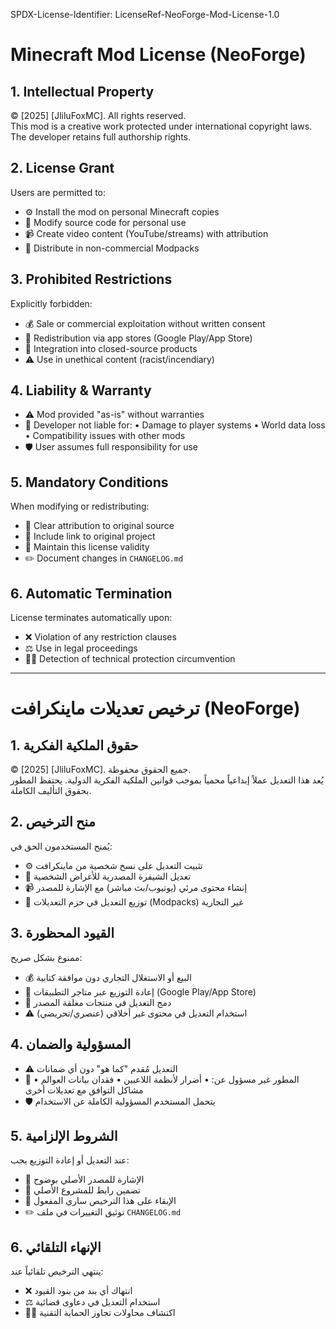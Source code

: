 SPDX-License-Identifier: LicenseRef-NeoForge-Mod-License-1.0

# Minecraft Mod License (NeoForge)

## 1. Intellectual Property
© [2025] [JliluFoxMC]. All rights reserved.  
This mod is a creative work protected under international copyright laws. The developer retains full authorship rights.

## 2. License Grant
Users are permitted to:
- ⚙️ Install the mod on personal Minecraft copies
- 🔄 Modify source code for personal use
- 📹 Create video content (YouTube/streams) with attribution
- 🤝 Distribute in non-commercial Modpacks

## 3. Prohibited Restrictions
Explicitly forbidden:
- 💰 Sale or commercial exploitation without written consent
- 🚫 Redistribution via app stores (Google Play/App Store)
- 🔐 Integration into closed-source products
- ⚠️ Use in unethical content (racist/incendiary)

## 4. Liability & Warranty
- ⚠️ Mod provided "as-is" without warranties
- 🔐 Developer not liable for:
  • Damage to player systems
  • World data loss
  • Compatibility issues with other mods
- 🛡️ User assumes full responsibility for use

## 5. Mandatory Conditions
When modifying or redistributing:
- 📌 Clear attribution to original source
- 🔗 Include link to original project
- 📜 Maintain this license validity
- ✏️ Document changes in `CHANGELOG.md`

## 6. Automatic Termination
License terminates automatically upon:
- ❌ Violation of any restriction clauses
- ⚖️ Use in legal proceedings
- 🕵️‍♂️ Detection of technical protection circumvention


---



# ترخيص تعديلات ماينكرافت (NeoForge)

## 1. حقوق الملكية الفكرية
© [2025] [JliluFoxMC]. جميع الحقوق محفوظة.  
يُعد هذا التعديل عملاً إبداعياً محمياً بموجب قوانين الملكية الفكرية الدولية. يحتفظ المطور بحقوق التأليف الكاملة.

## 2. منح الترخيص
يُمنح المستخدمون الحق في:
- ⚙️ تثبيت التعديل على نسخ شخصية من ماينكرافت
- 🔄 تعديل الشيفرة المصدرية للأغراض الشخصية
- 📹 إنشاء محتوى مرئي (يوتيوب/بث مباشر) مع الإشارة للمصدر
- 🤝 توزيع التعديل في حزم التعديلات (Modpacks) غير التجارية

## 3. القيود المحظورة
ممنوع بشكل صريح:
- 💰 البيع أو الاستغلال التجاري دون موافقة كتابية
- 🚫 إعادة التوزيع عبر متاجر التطبيقات (Google Play/App Store)
- 🔐 دمج التعديل في منتجات مغلقة المصدر
- ⚠️ استخدام التعديل في محتوى غير أخلاقي (عنصري/تحريضي)

## 4. المسؤولية والضمان
- ⚠️ التعديل مُقدم "كما هو" دون أي ضمانات
- 🔐 المطور غير مسؤول عن:
  • أضرار لأنظمة اللاعبين
  • فقدان بيانات العوالم
  • مشاكل التوافق مع تعديلات أخرى
- 🛡️ يتحمل المستخدم المسؤولية الكاملة عن الاستخدام

## 5. الشروط الإلزامية
عند التعديل أو إعادة التوزيع يجب:
- 📌 الإشارة للمصدر الأصلي بوضوح
- 🔗 تضمين رابط للمشروع الأصلي
- 📜 الإبقاء على هذا الترخيص ساري المفعول
- ✏️ توثيق التغييرات في ملف `CHANGELOG.md`

## 6. الإنهاء التلقائي
ينتهي الترخيص تلقائياً عند:
- ❌ انتهاك أي بند من بنود القيود
- ⚖️ استخدام التعديل في دعاوى قضائية
- 🕵️‍♂️ اكتشاف محاولات تجاوز الحماية التقنية

